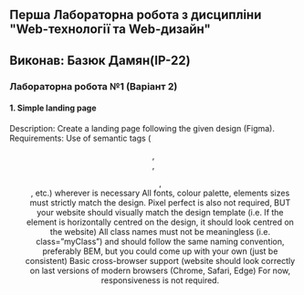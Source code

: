 ## Перша Лабораторна робота з дисципліни "Web-технології та Web-дизайн"
## Виконав: Базюк Дамян(ІР-22)
### Лабораторна робота №1 (Варіант 2)

####                    1. Simple landing page

Description: Create a landing page following the given design (Figma).
Requirements:
Use of semantic tags (<header>, <nav>, <ul>, <footer>, etc.) wherever is necessary 
All fonts, colour palette, elements sizes must strictly match the design.
Pixel perfect is also not required, BUT your website should visually match the design template (i.e. If the element is horizontally centred on the design, it should look centred on the website)
All class names must not be meaningless (i.e. class=”myClass”) and should follow the same naming convention, preferably BEM, but you could come up with your own (just be consistent)
Basic cross-browser support (website should look correctly on last versions of modern browsers (Chrome, Safari, Edge)
For now, responsiveness is not required.
